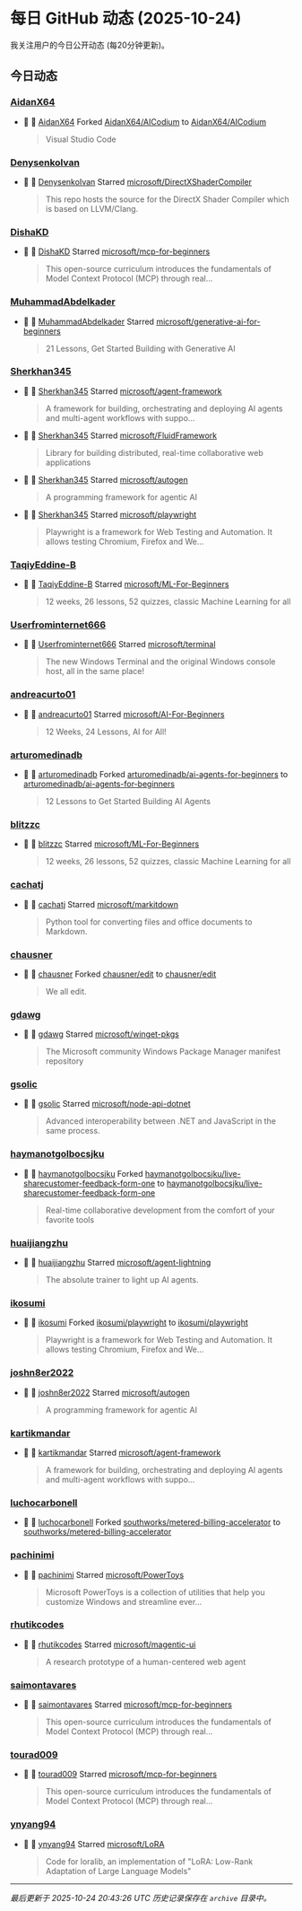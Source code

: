 # 每日 GitHub 动态 (2025-10-24)

我关注用户的今日公开动态 (每20分钟更新)。

## 今日动态

### [AidanX64](https://github.com/AidanX64)
- 🍴 👤 [AidanX64](https://github.com/AidanX64) Forked [AidanX64/AICodium](https://github.com/AidanX64/AICodium) to [AidanX64/AICodium](https://github.com/AidanX64/AICodium)
  > Visual Studio Code

### [DenysenkoIvan](https://github.com/DenysenkoIvan)
- 🌟 👤 [DenysenkoIvan](https://github.com/DenysenkoIvan) Starred [microsoft/DirectXShaderCompiler](https://github.com/microsoft/DirectXShaderCompiler)
  > This repo hosts the source for the DirectX Shader Compiler which is based on LLVM/Clang.

### [DishaKD](https://github.com/DishaKD)
- 🌟 👤 [DishaKD](https://github.com/DishaKD) Starred [microsoft/mcp-for-beginners](https://github.com/microsoft/mcp-for-beginners)
  > This open-source curriculum introduces the fundamentals of Model Context Protocol (MCP) through real...

### [MuhammadAbdelkader](https://github.com/MuhammadAbdelkader)
- 🌟 👤 [MuhammadAbdelkader](https://github.com/MuhammadAbdelkader) Starred [microsoft/generative-ai-for-beginners](https://github.com/microsoft/generative-ai-for-beginners)
  > 21 Lessons, Get Started Building with Generative AI 

### [Sherkhan345](https://github.com/Sherkhan345)
- 🌟 👤 [Sherkhan345](https://github.com/Sherkhan345) Starred [microsoft/agent-framework](https://github.com/microsoft/agent-framework)
  > A framework for building, orchestrating and deploying AI agents and multi-agent workflows with suppo...
- 🌟 👤 [Sherkhan345](https://github.com/Sherkhan345) Starred [microsoft/FluidFramework](https://github.com/microsoft/FluidFramework)
  > Library for building distributed, real-time collaborative web  applications
- 🌟 👤 [Sherkhan345](https://github.com/Sherkhan345) Starred [microsoft/autogen](https://github.com/microsoft/autogen)
  > A programming framework for agentic AI
- 🌟 👤 [Sherkhan345](https://github.com/Sherkhan345) Starred [microsoft/playwright](https://github.com/microsoft/playwright)
  > Playwright is a framework for Web Testing and Automation. It allows testing Chromium, Firefox and We...

### [TaqiyEddine-B](https://github.com/TaqiyEddine-B)
- 🌟 👤 [TaqiyEddine-B](https://github.com/TaqiyEddine-B) Starred [microsoft/ML-For-Beginners](https://github.com/microsoft/ML-For-Beginners)
  > 12 weeks, 26 lessons, 52 quizzes, classic Machine Learning for all

### [Userfrominternet666](https://github.com/Userfrominternet666)
- 🌟 👤 [Userfrominternet666](https://github.com/Userfrominternet666) Starred [microsoft/terminal](https://github.com/microsoft/terminal)
  > The new Windows Terminal and the original Windows console host, all in the same place!

### [andreacurto01](https://github.com/andreacurto01)
- 🌟 👤 [andreacurto01](https://github.com/andreacurto01) Starred [microsoft/AI-For-Beginners](https://github.com/microsoft/AI-For-Beginners)
  > 12 Weeks, 24 Lessons, AI for All!

### [arturomedinadb](https://github.com/arturomedinadb)
- 🍴 👤 [arturomedinadb](https://github.com/arturomedinadb) Forked [arturomedinadb/ai-agents-for-beginners](https://github.com/arturomedinadb/ai-agents-for-beginners) to [arturomedinadb/ai-agents-for-beginners](https://github.com/arturomedinadb/ai-agents-for-beginners)
  > 12 Lessons to Get Started Building AI Agents

### [blitzzc](https://github.com/blitzzc)
- 🌟 👤 [blitzzc](https://github.com/blitzzc) Starred [microsoft/ML-For-Beginners](https://github.com/microsoft/ML-For-Beginners)
  > 12 weeks, 26 lessons, 52 quizzes, classic Machine Learning for all

### [cachatj](https://github.com/cachatj)
- 🌟 👤 [cachatj](https://github.com/cachatj) Starred [microsoft/markitdown](https://github.com/microsoft/markitdown)
  > Python tool for converting files and office documents to Markdown.

### [chausner](https://github.com/chausner)
- 🍴 👤 [chausner](https://github.com/chausner) Forked [chausner/edit](https://github.com/chausner/edit) to [chausner/edit](https://github.com/chausner/edit)
  > We all edit.

### [gdawg](https://github.com/gdawg)
- 🌟 👤 [gdawg](https://github.com/gdawg) Starred [microsoft/winget-pkgs](https://github.com/microsoft/winget-pkgs)
  > The Microsoft community Windows Package Manager manifest repository

### [gsolic](https://github.com/gsolic)
- 🌟 👤 [gsolic](https://github.com/gsolic) Starred [microsoft/node-api-dotnet](https://github.com/microsoft/node-api-dotnet)
  > Advanced interoperability between .NET and JavaScript in the same process.

### [haymanotgolbocsjku](https://github.com/haymanotgolbocsjku)
- 🍴 👤 [haymanotgolbocsjku](https://github.com/haymanotgolbocsjku) Forked [haymanotgolbocsjku/live-sharecustomer-feedback-form-one](https://github.com/haymanotgolbocsjku/live-sharecustomer-feedback-form-one) to [haymanotgolbocsjku/live-sharecustomer-feedback-form-one](https://github.com/haymanotgolbocsjku/live-sharecustomer-feedback-form-one)
  > Real-time collaborative development from the comfort of your favorite tools

### [huaijiangzhu](https://github.com/huaijiangzhu)
- 🌟 👤 [huaijiangzhu](https://github.com/huaijiangzhu) Starred [microsoft/agent-lightning](https://github.com/microsoft/agent-lightning)
  > The absolute trainer to light up AI agents.

### [ikosumi](https://github.com/ikosumi)
- 🍴 👤 [ikosumi](https://github.com/ikosumi) Forked [ikosumi/playwright](https://github.com/ikosumi/playwright) to [ikosumi/playwright](https://github.com/ikosumi/playwright)
  > Playwright is a framework for Web Testing and Automation. It allows testing Chromium, Firefox and We...

### [joshn8er2022](https://github.com/joshn8er2022)
- 🌟 👤 [joshn8er2022](https://github.com/joshn8er2022) Starred [microsoft/autogen](https://github.com/microsoft/autogen)
  > A programming framework for agentic AI

### [kartikmandar](https://github.com/kartikmandar)
- 🌟 👤 [kartikmandar](https://github.com/kartikmandar) Starred [microsoft/agent-framework](https://github.com/microsoft/agent-framework)
  > A framework for building, orchestrating and deploying AI agents and multi-agent workflows with suppo...

### [luchocarbonell](https://github.com/luchocarbonell)
- 🍴 👤 [luchocarbonell](https://github.com/luchocarbonell) Forked [southworks/metered-billing-accelerator](https://github.com/southworks/metered-billing-accelerator) to [southworks/metered-billing-accelerator](https://github.com/southworks/metered-billing-accelerator)

### [pachinimi](https://github.com/pachinimi)
- 🌟 👤 [pachinimi](https://github.com/pachinimi) Starred [microsoft/PowerToys](https://github.com/microsoft/PowerToys)
  > Microsoft PowerToys is a collection of utilities that help you customize Windows and streamline ever...

### [rhutikcodes](https://github.com/rhutikcodes)
- 🌟 👤 [rhutikcodes](https://github.com/rhutikcodes) Starred [microsoft/magentic-ui](https://github.com/microsoft/magentic-ui)
  > A research prototype of a human-centered web agent

### [saimontavares](https://github.com/saimontavares)
- 🌟 👤 [saimontavares](https://github.com/saimontavares) Starred [microsoft/mcp-for-beginners](https://github.com/microsoft/mcp-for-beginners)
  > This open-source curriculum introduces the fundamentals of Model Context Protocol (MCP) through real...

### [tourad009](https://github.com/tourad009)
- 🌟 👤 [tourad009](https://github.com/tourad009) Starred [microsoft/mcp-for-beginners](https://github.com/microsoft/mcp-for-beginners)
  > This open-source curriculum introduces the fundamentals of Model Context Protocol (MCP) through real...

### [ynyang94](https://github.com/ynyang94)
- 🌟 👤 [ynyang94](https://github.com/ynyang94) Starred [microsoft/LoRA](https://github.com/microsoft/LoRA)
  > Code for loralib, an implementation of "LoRA: Low-Rank Adaptation of Large Language Models"


---
*最后更新于 2025-10-24 20:43:26 UTC*
*历史记录保存在 `archive` 目录中。*

